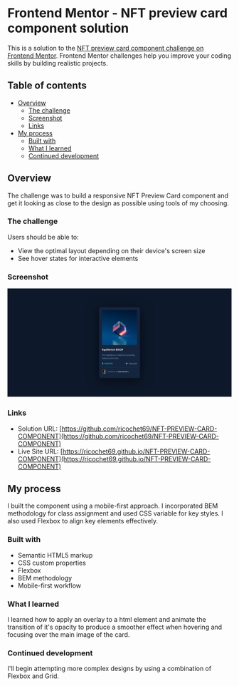 # Frontend Mentor - NFT preview card component solution

This is a solution to the [NFT preview card component challenge on Frontend Mentor](https://www.frontendmentor.io/challenges/nft-preview-card-component-SbdUL_w0U). Frontend Mentor challenges help you improve your coding skills by building realistic projects.

## Table of contents

- [Overview](#overview)
  - [The challenge](#the-challenge)
  - [Screenshot](#screenshot)
  - [Links](#links)
- [My process](#my-process)
  - [Built with](#built-with)
  - [What I learned](#what-i-learned)
  - [Continued development](#continued-development)


## Overview

The challenge was to build a responsive NFT Preview Card component and get it looking as close to the design as possible using tools of my choosing.

### The challenge

Users should be able to:

- View the optimal layout depending on their device's screen size
- See hover states for interactive elements

### Screenshot

![](./screenshot/screenshot.png)


### Links

- Solution URL: [https://github.com/ricochet69/NFT-PREVIEW-CARD-COMPONENT](https://github.com/ricochet69/NFT-PREVIEW-CARD-COMPONENT)
- Live Site URL: [https://ricochet69.github.io/NFT-PREVIEW-CARD-COMPONENT](https://ricochet69.github.io/NFT-PREVIEW-CARD-COMPONENT)

## My process

I built the component using a mobile-first approach. I incorporated BEM methodology for class assignment and used CSS variable for key styles. I also used Flexbox to align key elements effectively.

### Built with

- Semantic HTML5 markup
- CSS custom properties
- Flexbox
- BEM methodology
- Mobile-first workflow


### What I learned

I learned how to apply an overlay to a html element and animate the transition of it's opacity to produce a smoother effect when hovering and focusing over the main image of the card.

### Continued development

I'll begin attempting more complex designs by using a combination of Flexbox and Grid.
